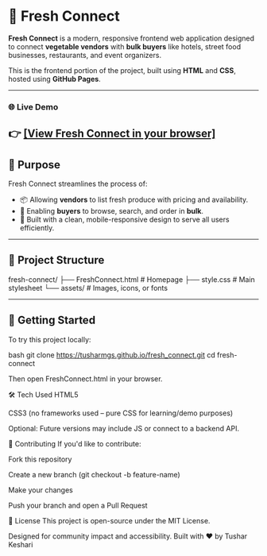# 🥬 Fresh Connect

**Fresh Connect** is a modern, responsive frontend web application designed to connect **vegetable vendors** with **bulk buyers** like hotels, street food businesses, restaurants, and event organizers.

This is the frontend portion of the project, built using **HTML** and **CSS**, hosted using **GitHub Pages**.

---

### 🌐 Live Demo

👉 [[View Fresh Connect in your browser]](https://tusharmgs.github.io/Fresh_Connect/)
---

## 🎯 Purpose

Fresh Connect streamlines the process of:
- 📦 Allowing **vendors** to list fresh produce with pricing and availability.
- 🛒 Enabling **buyers** to browse, search, and order in **bulk**.
- 📱 Built with a clean, mobile-responsive design to serve all users efficiently.

---

## 📁 Project Structure

fresh-connect/
├── FreshConnect.html # Homepage
├── style.css # Main stylesheet
└── assets/ # Images, icons, or fonts


---

## 🚀 Getting Started

To try this project locally:

bash
git clone https://tusharmgs.github.io/fresh_connect.git
cd fresh-connect

Then open FreshConnect.html in your browser.

🛠️ Tech Used
HTML5

CSS3 (no frameworks used – pure CSS for learning/demo purposes)

Optional: Future versions may include JS or connect to a backend API.

🤝 Contributing
If you'd like to contribute:

Fork this repository

Create a new branch (git checkout -b feature-name)

Make your changes

Push your branch and open a Pull Request

📄 License
This project is open-source under the MIT License.

Designed for community impact and accessibility. Built with ❤️ by Tushar Keshari


